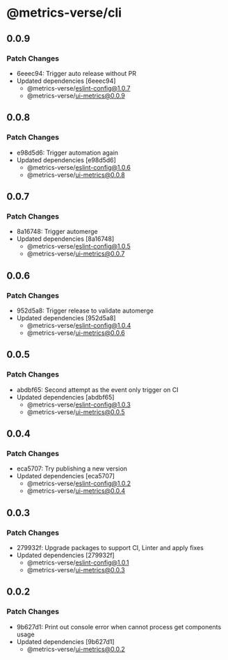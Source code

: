 # @metrics-verse/cli

## 0.0.9

### Patch Changes

- 6eeec94: Trigger auto release without PR
- Updated dependencies [6eeec94]
  - @metrics-verse/eslint-config@1.0.7
  - @metrics-verse/ui-metrics@0.0.9

## 0.0.8

### Patch Changes

- e98d5d6: Trigger automation again
- Updated dependencies [e98d5d6]
  - @metrics-verse/eslint-config@1.0.6
  - @metrics-verse/ui-metrics@0.0.8

## 0.0.7

### Patch Changes

- 8a16748: Trigger automerge
- Updated dependencies [8a16748]
  - @metrics-verse/eslint-config@1.0.5
  - @metrics-verse/ui-metrics@0.0.7

## 0.0.6

### Patch Changes

- 952d5a8: Trigger release to validate automerge
- Updated dependencies [952d5a8]
  - @metrics-verse/eslint-config@1.0.4
  - @metrics-verse/ui-metrics@0.0.6

## 0.0.5

### Patch Changes

- abdbf65: Second attempt as the event only trigger on CI
- Updated dependencies [abdbf65]
  - @metrics-verse/eslint-config@1.0.3
  - @metrics-verse/ui-metrics@0.0.5

## 0.0.4

### Patch Changes

- eca5707: Try publishing a new version
- Updated dependencies [eca5707]
  - @metrics-verse/eslint-config@1.0.2
  - @metrics-verse/ui-metrics@0.0.4

## 0.0.3

### Patch Changes

- 279932f: Upgrade packages to support CI, Linter and apply fixes
- Updated dependencies [279932f]
  - @metrics-verse/eslint-config@1.0.1
  - @metrics-verse/ui-metrics@0.0.3

## 0.0.2

### Patch Changes

- 9b627d1: Print out console error when cannot process get components usage
- Updated dependencies [9b627d1]
  - @metrics-verse/ui-metrics@0.0.2
